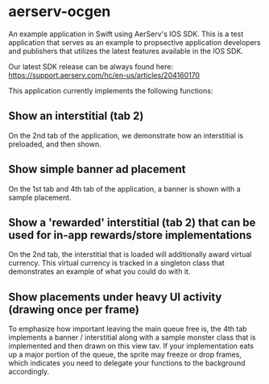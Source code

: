 # aerserv-ocgen

An example application in Swift using AerServ's IOS SDK.
This is a test application that serves as an example to propsective application developers and publishers that utilizes the latest features available in the IOS SDK.

Our latest SDK release can be always found here:
https://support.aerserv.com/hc/en-us/articles/204160170


This application currently implements the following functions:

## Show an interstitial (tab 2)

On the 2nd tab of the application, we demonstrate how an interstitial is preloaded, and then shown.

## Show simple banner ad placement 

On the 1st tab and 4th tab of the application, a banner is shown with a sample placement.

## Show a 'rewarded' interstitial (tab 2) that can be used for in-app rewards/store implementations

On the 2nd tab, the interstitial that is loaded will additionally award virtual currency. This virtual currency is tracked in a singleton class that demonstrates an example of what you could do with it. 

## Show placements under heavy UI activity (drawing once per frame)

To emphasize how important leaving the main queue free is, the 4th tab implements a banner / interstitial along with a sample monster class that is implemented and then drawn on this view tav. If your implementation eats up a major portion of the queue, the sprite may freeze or drop frames, which indicates you need to delegate your functions to the background accordingly.

